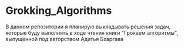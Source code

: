 # Grokking_Algorithms
В данном репозитории я планирую выкладывать решения задач, которые буду выполнять в ходе чтения книги "Грокаем алгоритмы", выпущенной под авторством Адитья Бхаргава
